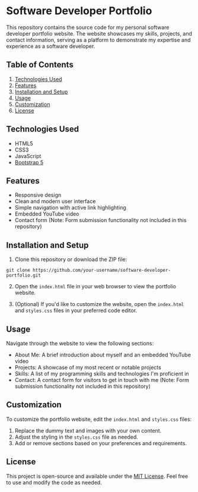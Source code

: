 # Software Developer Portfolio

This repository contains the source code for my personal software developer portfolio website. The website showcases my skills, projects, and contact information, serving as a platform to demonstrate my expertise and experience as a software developer.

## Table of Contents

1. [Technologies Used](#technologies-used)
2. [Features](#features)
3. [Installation and Setup](#installation-and-setup)
4. [Usage](#usage)
5. [Customization](#customization)
6. [License](#license)

## Technologies Used

- HTML5
- CSS3
- JavaScript
- [Bootstrap 5](https://getbootstrap.com/)

## Features

- Responsive design
- Clean and modern user interface
- Simple navigation with active link highlighting
- Embedded YouTube video
- Contact form (Note: Form submission functionality not included in this repository)

## Installation and Setup

1. Clone this repository or download the ZIP file:

`git clone https://github.com/your-username/software-developer-portfolio.git`

2. Open the `index.html` file in your web browser to view the portfolio website.

3. (Optional) If you'd like to customize the website, open the `index.html` and `styles.css` files in your preferred code editor.

## Usage

Navigate through the website to view the following sections:

- About Me: A brief introduction about myself and an embedded YouTube video
- Projects: A showcase of my most recent or notable projects
- Skills: A list of my programming skills and technologies I'm proficient in
- Contact: A contact form for visitors to get in touch with me (Note: Form submission functionality not included in this repository)

## Customization

To customize the portfolio website, edit the `index.html` and `styles.css` files:

1. Replace the dummy text and images with your own content.
2. Adjust the styling in the `styles.css` file as needed.
3. Add or remove sections based on your preferences and requirements.

## License

This project is open-source and available under the [MIT License](LICENSE). Feel free to use and modify the code as needed.
